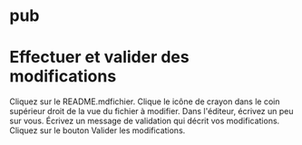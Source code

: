 # pub
# Effectuer et valider des modifications
Cliquez sur le README.mdfichier.
Clique le  icône de crayon dans le coin supérieur droit de la vue du fichier à modifier.
Dans l'éditeur, écrivez un peu sur vous.
Écrivez un message de validation qui décrit vos modifications.
Cliquez sur le bouton Valider les modifications.
